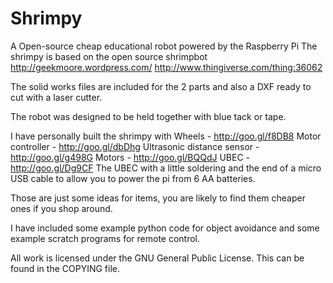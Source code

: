 Shrimpy
=======

A Open-source cheap educational robot powered by the Raspberry Pi
The shrimpy is based on the open source shrimpbot http://geekmoore.wordpress.com/
http://www.thingiverse.com/thing:36062

The solid works files are included for the 2 parts and also a DXF ready to cut with a laser cutter.

The robot was designed to be held together with blue tack or tape.

I have personally built the shrimpy with
Wheels - http://goo.gl/f8DB8
Motor controller - http://goo.gl/dbDhg
Ultrasonic distance sensor - http://goo.gl/g498G
Motors - http://goo.gl/BQQdJ
UBEC - http://goo.gl/Dg9CF
The UBEC with a little soldering and the end of a micro USB cable to allow you to power the pi from 6 AA batteries.

Those are just some ideas for items, you are likely to find them cheaper ones if you shop around.

I have included some example python code for object avoidance and some example scratch programs for remote control.

All work is licensed under the GNU General Public License. This can be found in the COPYING file.